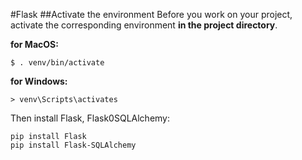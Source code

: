 #Flask
##Activate the environment
Before you work on your project, activate the corresponding environment **in the project directory**. 

**for MacOS:**
```shell
$ . venv/bin/activate
```
**for Windows:**
```shell
> venv\Scripts\activates
```

Then install Flask, Flask0SQLAlchemy:

```shell
pip install Flask
pip install Flask-SQLAlchemy
```